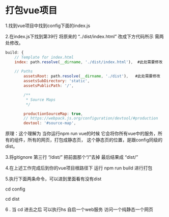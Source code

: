# 打包vue项目

1.找到vue项目中找到config下面的index.js

2.在index.js下找到第39行 将原来的 “../dist/index.html”     改成下方代码所示  需两处修改。

```javascript
build: {
	// Template for index.html
	index: path.resolve(__dirname, './dist/index.html'),  #此处需要修改
	
	// Paths
        assetsRoot: path.resolve(__dirname, './dist'),   #此处需要修改
        assetsSubDirectory: 'static',
        assetsPublicPath: '/',

        /**
         * Source Maps
         */

        productionSourceMap: true,
        // https://webpack.js.org/configuration/devtool/#production
        devtool: '#source-map',
```

原理：这个理解为 当你运行npm run vue的时候  它会将你所有vue中的服务，所有的组件，所有的网页，打包成静态页， 这个静态页的位置，是跟config同级的dist。

3.将gitignore 第三行 “/dist/”  把前面那个“/”去掉    最后结果成  “dist/”

4.在上述工作完成后到你的vue项目根路径下  运行   npm run build 进行打包

5.执行下面两条命令，可以进到里面看有没有dist  

cd config 

cd dist

6 . 当 cd 进去之后  可以执行hs  自启一个web服务  访问一个纯静态一个网页 





